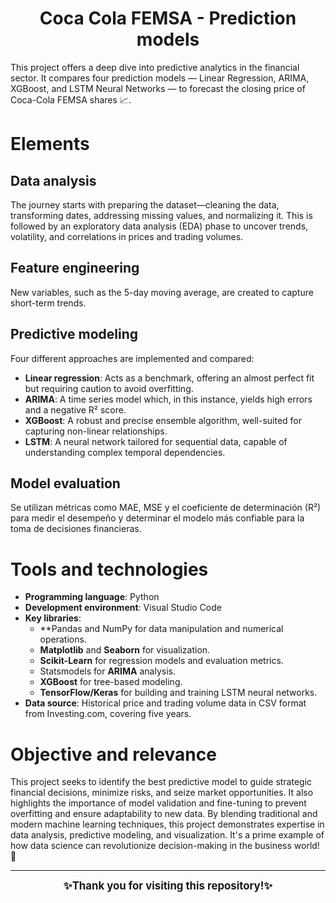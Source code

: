# <h1 align="center">Coca Cola FEMSA - Prediction models</h1>

This project offers a deep dive into predictive analytics in the financial sector. It compares four prediction models — Linear Regression, ARIMA, XGBoost, and LSTM Neural Networks — to forecast the closing price of Coca-Cola FEMSA shares 📈.

# **Elements**

## **Data analysis**

The journey starts with preparing the dataset—cleaning the data, transforming dates, addressing missing values, and normalizing it. This is followed by an exploratory data analysis (EDA) phase to uncover trends, volatility, and correlations in prices and trading volumes.

## Feature engineering

New variables, such as the 5-day moving average, are created to capture short-term trends.

## **Predictive modeling**

Four different approaches are implemented and compared:
- **Linear regression**: Acts as a benchmark, offering an almost perfect fit but requiring caution to avoid overfitting.
- **ARIMA**: A time series model which, in this instance, yields high errors and a negative R² score.
- **XGBoost**: A robust and precise ensemble algorithm, well-suited for capturing non-linear relationships.
- **LSTM**: A neural network tailored for sequential data, capable of understanding complex temporal dependencies.


## **Model evaluation**

Se utilizan métricas como MAE, MSE y el coeficiente de determinación (R²) para medir el desempeño y determinar el modelo más confiable para la toma de decisiones financieras.

# **Tools and technologies**

- **Programming language**: Python
- **Development environment**: Visual Studio Code
- **Key libraries**:
    - **Pandas and NumPy for data manipulation and numerical operations.
    - **Matplotlib** and **Seaborn** for visualization.
    - **Scikit-Learn** for regression models and evaluation metrics.
    - Statsmodels for **ARIMA** analysis.
    - **XGBoost** for tree-based modeling.
    - **TensorFlow/Keras** for building and training LSTM neural networks.
- **Data source**: Historical price and trading volume data in CSV format from Investing.com, covering five years.

# **Objective and relevance**

This project seeks to identify the best predictive model to guide strategic financial decisions, minimize risks, and seize market opportunities. It also highlights the importance of model validation and fine-tuning to prevent overfitting and ensure adaptability to new data.
By blending traditional and modern machine learning techniques, this project demonstrates expertise in data analysis, predictive modeling, and visualization. It's a prime example of how data science can revolutionize decision-making in the business world! 🚀

---

<p align="center">
<big><strong>✨Thank you for visiting this repository!✨</strong></big>
</p>
